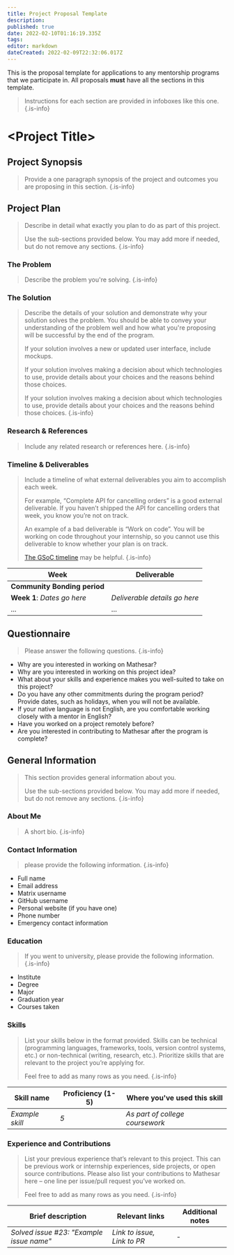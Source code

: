 ```yaml
---
title: Project Proposal Template
description: 
published: true
date: 2022-02-10T01:16:19.335Z
tags: 
editor: markdown
dateCreated: 2022-02-09T22:32:06.017Z
---
```


This is the proposal template for applications to any mentorship programs that we participate in. All proposals **must** have all the sections in this template. 

> Instructions for each section are provided in infoboxes like this one.
{.is-info}

# \<Project Title\>

## Project Synopsis

> Provide a one paragraph synopsis of the project and outcomes you are proposing in this section.
{.is-info}

## Project Plan

> Describe in detail what exactly you plan to do as part of this project. 
>
> Use the sub-sections provided below. You may add more if needed, but do not remove any sections.
{.is-info}

### The Problem

> Describe the problem you're solving.
{.is-info}

### The Solution 
> Describe the details of your solution and demonstrate why your solution solves the problem. You should be able to convey your understanding of the problem well and how what you're proposing will be successful by the end of the program.
>
> If your solution involves a new or updated user interface, include mockups.
>
> If your solution involves making a decision about which technologies to use, provide details about your choices and the reasons behind those choices. 
>
> If your solution involves making a decision about which technologies to use, provide details about your choices and the reasons behind those choices. 
{.is-info}

### Research & References

> Include any related research or references here.
{.is-info}


### Timeline & Deliverables
> Include a timeline of what external deliverables you aim to accomplish each week.
> 
> For example, “Complete API for cancelling orders” is a good external deliverable. If you haven’t shipped the API for cancelling orders that week, you know you’re not on track.
>
> An example of a bad deliverable is “Work on code”. You will be working on code throughout your internship, so you cannot use this deliverable to know whether your plan is on track.
> 
> [The GSoC timeline](https://developers.google.com/open-source/gsoc/timeline) may be helpful.
{.is-info}

| Week | Deliverable |
|-|-|
| **Community Bonding period** | |
| **Week 1**: *Dates go here* | *Deliverable details go here* |
| ... | ... |

## Questionnaire
> Please answer the following questions.
{.is-info}

- Why are you interested in working on Mathesar?
- Why are you interested in working on this project idea?
- What about your skills and experience makes you well-suited to take on this project?
- Do you have any other commitments during the program period? Provide dates, such as holidays, when you will not be available.
- If your native language is not English, are you comfortable working closely with a mentor in English?
- Have you worked on a project remotely before?
- Are you interested in contributing to Mathesar after the program is complete?

## General Information
> This section provides general information about you.
>
> Use the sub-sections provided below. You may add more if needed, but do not remove any sections.
{.is-info}

### About Me
> A short bio.
{.is-info}

### Contact Information
> please provide the following information.
{.is-info}

- Full name
- Email address
- Matrix username
- GitHub username
- Personal website (if you have one)
- Phone number
- Emergency contact information

### Education
> If you went to university, please provide the following information.
{.is-info}

- Institute
- Degree
- Major
- Graduation year
- Courses taken

### Skills
> List your skills below in the format provided. Skills can be technical (programming languages, frameworks, tools, version control systems,  etc.) or non-technical (writing, research, etc.). Prioritize skills that are relevant to the project you’re applying for.
> 
> Feel free to add as many rows as you need.
{.is-info}

| Skill name | Proficiency (1-5) | Where you've used this skill |
|-|-|-|
| *Example skill* | *5* | *As part of college coursework* |

### Experience and Contributions

> List your previous experience that’s relevant to this project. This can be previous work or internship experiences, side projects, or open source contributions. Please also list your contributions to Mathesar here – one line per issue/pull request you’ve worked on.
> 
> Feel free to add as many rows as you need.
{.is-info}

| Brief description | Relevant links | Additional notes |
|-|-|-|
| *Solved issue #23: "Example issue name"* | *Link to issue, Link to PR* | - |